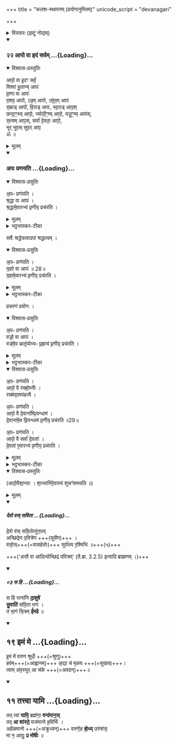 +++
title = "कलश-स्थापनम् (प्रयोगानुमितम्)"
unicode_script = "devanagari"

+++

<details><summary>विस्तारः (द्रष्टुं नोद्यम्)</summary>

- चलच्चित्रम् [अत्र](https://youtu.be/ge_Chw7MeJo?t=345)।
- आपो वा इदम् इत्यादिः [अत्र](https://archive.org/stream/Anandashram_Samskrita_Granthavali_Anandashram_Sanskrit_Series/ASS_036_Taittiriya_Aranyakam_With_Sayana_Bhashya_Part_2_-_Babasastri_Phadke_1927#page/n287/mode/2up)।
- अपः प्रणयति। इत्यादिः [अत्र](https://archive.org/stream/taittiriya/taittiriya_brahmana_bhaskara_03_1-7#page/n77/mode/2up)। [अत्र](https://archive.org/stream/Anandashram_Samskrita_Granthavali_Anandashram_Sanskrit_Series/ASS_037_Taittiriya_Brahmanam_with_Sayanabhashya_Part_2_-_Narayanasastri_Godbole_1898#page/n305/mode/2up) भाष्यं विना।
- देवो वः सवितोत्पुनातु इत्यादिः [अत्र](https://archive.org/stream/Anandashram_Samskrita_Granthavali_Anandashram_Sanskrit_Series/ASS_042_Krishna_Yajurvediya_Taittiriya_Samhita_Part_1_-_Kasinath_Sastri_Agase_1940#page/n73/mode/2up)। TS.1.1.5.1 TB.3.2.5.2
- स हि रत्नानि दाशुषे इत्यादिः [अत्र](https://archive.org/stream/RgVedaWithSayanasCommentaryPart2/rv_sayanabhasya_part2#page/n1035/mode/2up)। RV.5.82.3a
- इमं मे वरुण इत्यादिः [अत्र](https://archive.org/stream/Anandashram_Samskrita_Granthavali_Anandashram_Sanskrit_Series/ASS_042_Krishna_Yajurvediya_Taittiriya_Samhita_Part_4_-_Kasinath_Sastri_Agase_1946#page/n57/mode/2up)।  TS.2.1.11.6a
</details>
<div class="js_include" includetitle="true" newlevelforh1="3" unfilled url="/vedAH_yajuH/taittirIyam/AraNyakam/sarva-prastutiH/06_mahA-nArAyaNopaniShat/22_Apo_vA_idam/">
<details open><summary><h3>२२ आपो वा इदं सर्वम् ...{Loading}...</h3></summary>
<details open><summary>विश्वास-प्रस्तुतिः</summary>

आपो॒ वा इ॒दꣳ सर्वं॒  
विश्वा॑ भू॒तान्य् आपः॑  
प्रा॒णा वा आपः॑  
प॒शव॒ आपो, ऽन्न॒म् आपो, ऽमृ॑त॒म् आपः॑  
स॒म्राड् आपो॑, वि॒राड् आपः॑, स्व॒राड् आप॒श्  
छन्दा॒ꣳ॒स्य् आपो॒, ज्योती॒ꣳ॒ष्य् आपो॒, यजू॒ꣳ॒ष्य् आप॑स्,  
स॒त्यम् आप॒स्, सर्वा॑ दे॒वता॒ आपो॒,  
भूर् भुव॒स् सुव॒र् आप॒  
ॐ ॥
</details>
<details><summary>मूलम्</summary>

आपो॒ वा इ॒दꣳ सर्वं॒  
विश्वा॑ भू॒तान्यापः॑  
प्रा॒णा वा आपः॑  
प॒शव॒ आपो ऽन्न॒मापो ऽमृ॑त॒म् आपः॑  
स॒म्राडापो॑ वि॒राडापः॑ स्व॒राडाप॒श्  
छन्दा॒ꣳ॒स्यापो॒ ज्योती॒ꣳ॒ष्यापो॒ यजू॒ꣳ॒ष्याप॑स्  
स॒त्यमाप॒स् सर्वा॑ दे॒वता॒ आपो॒  
भूर्भुव॒स्सुव॒राप॒ ॐ ॥
</details>
</details>
</div>
<div class="js_include" includetitle="true" newlevelforh1="3" unfilled url="/vedAH_yajuH/taittirIyam/brAhmaNam/sarva-prastutiH/3/2_darsha-pUrNa-mAsAdi/04/apaH_praNayati">
<details open><summary><h3>अपः प्रणयति ...{Loading}...</h3></summary>
<details open><summary>विश्वास-प्रसुतिः</summary>

अ॒पᳶ प्रण॑यति ।  
श्र॒द्धा वा आपः॑ ।  
श्र॒द्धामे॒वारभ्य॑ प्र॒णीय॒ प्रच॑रति ।
</details>
<details><summary>मूलम्</summary>

अ॒पᳶ प्रण॑यति ।  
श्र॒द्धा वा आपः॑ ।  
श्र॒द्धामे॒वारभ्य॑ प्र॒णीय॒ प्रच॑रति ।
</details>
<details><summary>भट्टभास्कर-टीका</summary>

2अपः प्रणयतीत्यसकृद्विधानं फलविशेषार्थम् ।
</details>

सर्वैः श्रद्धेयत्वादपां श्रद्धात्वम् ।
<details open><summary>विश्वास-प्रसुतिः</summary>

अ॒पᳶ प्रण॑यति ।  
य॒ज्ञो वा आपः॑ ॥ 28॥  
य॒ज्ञमे॒वारभ्य॑ प्र॒णीय॒ प्रच॑रति ।
</details>
<details><summary>मूलम्</summary>

अ॒पᳶ प्रण॑यति ।  
य॒ज्ञो वा आपः॑ ॥ 28॥  
य॒ज्ञमे॒वारभ्य॑ प्र॒णीय॒ प्रच॑रति ।
</details>
<details><summary>भट्टभास्कर-टीका</summary>

इष्टसाधनत्वात् यज्ञत्वमपाम् ।
</details>

प्रचरणं प्रयोगः ।
<details open><summary>विश्वास-प्रसुतिः</summary>

अ॒पᳶ प्रण॑यति ।  
वज्रो॒ वा आपः॑ ।  
वज्र॑मे॒व भ्रातृ॑व्येभ्यᳶ प्र॒हृत्य॑ प्र॒णीय॒ प्रच॑रति ।
</details>
<details><summary>मूलम्</summary>

अ॒पᳶ प्रण॑यति ।  
वज्रो॒ वा आपः॑ ।  
वज्र॑मे॒व भ्रातृ॑व्येभ्यᳶ प्र॒हृत्य॑ प्र॒णीय॒ प्रच॑रति ।
</details>
<details><summary>भट्टभास्कर-टीका</summary>

अरिष्टशमनत्वाद्वज्रत्वम् ।
</details>
<details open><summary>विश्वास-प्रसुतिः</summary>

अ॒पᳶ प्रण॑यति ।    
आपो॒ वै र॑ख्षो॒घ्नीः ।  
रख्ष॑सा॒मप॑हत्यै ।

अ॒पᳶ प्रण॑यति ।  
आपो॒ वै दे॒वाना᳚म्प्रि॒यन्धाम॑ ।  
दे॒वाना॑मे॒व प्रि॒यन्धाम॑ प्र॒णीय॒ प्रच॑रति ॥29॥

अ॒पᳶ प्रण॑यति ।  
आपो॒ वै सर्वा॑ दे॒वताः᳚ ।   
दे॒वता॑ ए॒वारभ्य॑ प्र॒णीय॒ प्रच॑रति ।
</details>
<details><summary>मूलम्</summary>

अ॒पᳶ प्रण॑यति ।    
आपो॒ वै र॑ख्षो॒घ्नीः ।  
रख्ष॑सा॒मप॑हत्यै ।

अ॒पᳶ प्रण॑यति ।  
आपो॒ वै दे॒वाना᳚म्प्रि॒यन्धाम॑ ।  
दे॒वाना॑मे॒व प्रि॒यन्धाम॑ प्र॒णीय॒ प्रच॑रति ॥29॥

अ॒पᳶ प्रण॑यति ।  
आपो॒ वै सर्वा॑ दे॒वताः᳚ ।   
दे॒वता॑ ए॒वारभ्य॑ प्र॒णीय॒ प्रच॑रति ।
</details>
<details><summary>भट्टभास्कर-टीका</summary>

सर्व देवताप्रीणनत्वात् सर्व देवतात्वम् ॥
</details>
<details open><summary>विश्वास-प्रस्तुतिः</summary>

(आपो॒वैशा॒न्ताः । शा॒न्ताभि॑रे॒वास्य॑ शुचꣳ॑शमयति ॥)
</details>
<details><summary>मूलम्</summary>

(आपो॒वैशा॒न्ताः । शा॒न्ताभि॑रे॒वास्य॑ शुचꣳ॑शमयति ॥)
</details>
</details>
</div>
<div class="js_include" includetitle="false" newlevelforh1="5" unfilled url="/vedAH_yajuH/taittirIyam/saMhitA/Rk/vishvAsa-prastutiH/1/1_darshapUrNamAsAdi/05_haviHproxaNAdiH/devo_vas_savitotpunAtu.md">
<details open><summary><h5>देवो वस् सविता ...{Loading}...</h5></summary>

दे॒वो व॑स् सवि॒तोत्पु॑ना॒त्व्  
अच्छि॑द्रेण प॒वित्रे॑ण +++(सूर्येण)+++ ।   
वसो॒स्+++(=वासहेतोः)+++ सूर्य॑स्य र॒श्मिभिः॑  ॥+++(५)+++

+++('असौ वा आदित्योच्छिद्रं पवित्रम्' (तै.ब्रा. 3.2.5) इत्यादि ब्राह्मणम् ।)+++
</details>
</div>
<div class="js_include" includetitle="false" newlevelforh1="5" unfilled url="/vedAH_Rk/shAkalam/saMhitA/vishvAsa-prastutiH/05/082/03_sa_hi.md">
<details open><summary><h5>०३ स हि ...{Loading}...</h5></summary>


स हि रत्ना॑नि **दा॒शुषे॑**  
**सु॒वाति॑** सवि॒ता भगः॑ ।  
तं भा॒गं चि॒त्रम् **ई॑महे** ॥

</details>
</div>
<div class="js_include" includetitle="false" newlevelforh1="2" unfilled url="/vedAH_Rk/shAkalam/saMhitA/vishvAsa-prastutiH/01/025/19_imaM_me.md">
<details open><summary><h2>१९ इमं मे ...{Loading}...</h2></summary>

इ॒मं मे॑ वरुण श्रुधी॒ +++(=श्रुणु)+++  
हव॑म्+++(=आह्वानम्)+++ अ॒द्या च॑ मृळय +++(=सुखय)+++।  
त्वाम् अ॑व॒स्युर् आ च॑के +++(=अवदन्)+++॥  

</details>
</div>
<div class="js_include" includetitle="false" newlevelforh1="2" unfilled url="/vedAH_Rk/shAkalam/saMhitA/vishvAsa-prastutiH/01/024/11_tattvA_yAmi.md">
<details open><summary><h2>११ तत्त्वा यामि ...{Loading}...</h2></summary>


तत् त्वा॑ **यामि॒** ब्रह्म॑णा॒ **वन्द॑मान॒स्**  
तद् **आ शा॑स्ते॒** यज॑मानो ह॒विर्भिः॑ ।  
अहे॑ळमानो +++(=अक्रुध्यन्)+++ वरुणे॒ह **बो॒ध्य्** उरु॑शंस॒  
मा न॒ आयुः॒ **प्र मो॑षीः** ॥

</details>
</div>